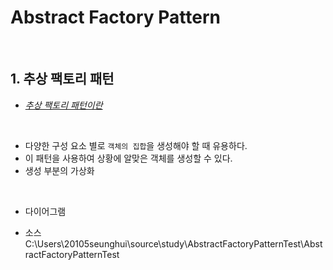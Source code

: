 # Abstract Factory Pattern  

</br>  

## 1. 추상 팩토리 패턴  
- [*추상 팩토리 패턴이란*](https://ko.wikipedia.org/wiki/%EC%B6%94%EC%83%81_%ED%8C%A9%ED%86%A0%EB%A6%AC_%ED%8C%A8%ED%84%B4)  

</br>

- 다양한 구성 요소 별로 `객체의 집합`을 생성해야 할 때 유용하다.   
- 이 패턴을 사용하여 상황에 알맞은 객체를 생성할 수 있다.  
- 생성 부분의 가상화  

</br>

- 다이어그램  
  
- 소스  
C:\Users\20105seunghui\source\study\AbstractFactoryPatternTest\AbstractFactoryPatternTest   
  
 





            
            
            
